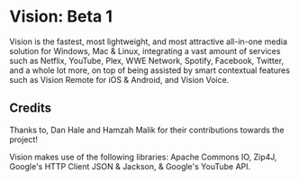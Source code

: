 # Vision: Beta 1

Vision is the fastest, most lightweight, and most attractive all-in-one media solution for Windows, Mac & Linux, integrating a vast amount of services such as Netflix, YouTube, Plex, WWE Network, Spotify, Facebook, Twitter, and a whole lot more, on top of being assisted by smart contextual features such as Vision Remote for iOS & Android, and Vision Voice.

## Credits

Thanks to, Dan Hale and Hamzah Malik for their contributions towards the project!

Vision makes use of the following libraries: Apache Commons IO, Zip4J, Google's HTTP Client JSON & Jackson, & Google's YouTube API.
